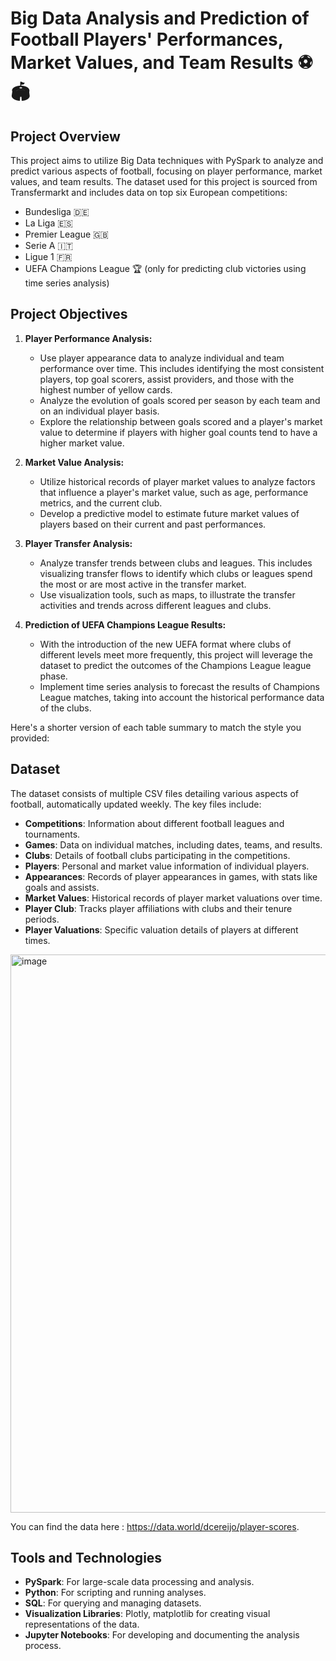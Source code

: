 # Big Data Analysis and Prediction of Football Players' Performances, Market Values, and Team Results ⚽️🏟️

## Project Overview

This project aims to utilize Big Data techniques with PySpark to analyze and predict various aspects of football, focusing on player performance, market values, and team results. The dataset used for this project is sourced from Transfermarkt and includes data on top six European competitions:

- Bundesliga :de:
- La Liga :es:
- Premier League :uk:
- Serie A :it:
- Ligue 1 :fr:
- UEFA Champions League 🏆 (only for predicting club victories using time series analysis)

## Project Objectives

1. **Player Performance Analysis:**
   - Use player appearance data to analyze individual and team performance over time. This includes identifying the most consistent players, top goal scorers, assist providers, and those with the highest number of yellow cards.
   - Analyze the evolution of goals scored per season by each team and on an individual player basis.
   - Explore the relationship between goals scored and a player's market value to determine if players with higher goal counts tend to have a higher market value.

2. **Market Value Analysis:**
   - Utilize historical records of player market values to analyze factors that influence a player's market value, such as age, performance metrics, and the current club.
   - Develop a predictive model to estimate future market values of players based on their current and past performances.

3. **Player Transfer Analysis:**
   - Analyze transfer trends between clubs and leagues. This includes visualizing transfer flows to identify which clubs or leagues spend the most or are most active in the transfer market.
   - Use visualization tools, such as maps, to illustrate the transfer activities and trends across different leagues and clubs.

4. **Prediction of UEFA Champions League Results:**
   - With the introduction of the new UEFA format where clubs of different levels meet more frequently, this project will leverage the dataset to predict the outcomes of the Champions League league phase.
   - Implement time series analysis to forecast the results of Champions League matches, taking into account the historical performance data of the clubs.

Here's a shorter version of each table summary to match the style you provided:

## Dataset

The dataset consists of multiple CSV files detailing various aspects of football, automatically updated weekly. The key files include:

- **Competitions**: Information about different football leagues and tournaments.
- **Games**: Data on individual matches, including dates, teams, and results.
- **Clubs**: Details of football clubs participating in the competitions.
- **Players**: Personal and market value information of individual players.
- **Appearances**: Records of player appearances in games, with stats like goals and assists.
- **Market Values**: Historical records of player market valuations over time.
- **Player Club**: Tracks player affiliations with clubs and their tenure periods.
- **Player Valuations**: Specific valuation details of players at different times.
  
<img width="893" alt="image" src="https://github.com/user-attachments/assets/23abe124-0905-44dd-9c0b-43abb6d803ae">


You can find the data here : https://data.world/dcereijo/player-scores. 

## Tools and Technologies

- **PySpark**: For large-scale data processing and analysis.
- **Python**: For scripting and running analyses.
- **SQL**: For querying and managing datasets.
- **Visualization Libraries**: Plotly, matplotlib for creating visual representations of the data.
- **Jupyter Notebooks**: For developing and documenting the analysis process.

